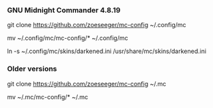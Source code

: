 ### GNU Midnight Commander 4.8.19  
  
  git clone https://github.com/zoeseeger/mc-config ~/.config/mc
  
  mv ~/.config/mc/mc-config/* ~/.config/mc
  
  ln -s ~/.config/mc/skins/darkened.ini /usr/share/mc/skins/darkened.ini
  
  
### Older versions

  git clone https://github.com/zoeseeger/mc-config ~/.mc
  
  mv ~/.mc/mc-config/* ~/.mc
